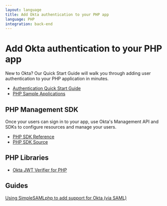 ```yaml
---
layout: language
title: Add Okta authentication to your PHP app
language: PHP
integration: back-end
---
```


# <i class='icon-48 docsPage code-php'></i> Add Okta authentication to your PHP app

New to Okta? Our Quick Start Guide will walk you through adding user authentication to your PHP application in minutes.

<ul class='code-list'>
  <li>
    <a href='/quickstart/#/okta-sign-in-page/php/generic' class='code-button inverse' data-proofer-ignore>
      <span class='code-icon launch-16'></span><span>Authentication Quick Start Guide</span>
    </a>
  </li>
  <li>
    <a href='https://github.com/okta/samples-php' class='code-button'>
      <span class='fa fa-github'></span><span>PHP Sample Applications</span>
    </a>
  </li>
</ul>

## PHP Management SDK

Once your users can sign in to your app, use Okta's Management API and SDKs to configure resources and manage your users.

<ul class='code-list'>
  <li>
    <span class='code-icon expression-16'></span> <a href='https://developer.okta.com/okta-sdk-php/'>PHP SDK Reference</a>
  </li>
  <li>
    <span class='fa fa-github'></span> <a href='https://github.com/okta/okta-sdk-php'>PHP SDK Source</a>
  </li>
</ul>

## PHP Libraries

<ul class='code-list'>
  <li>
    <span class='fa fa-github'></span> <a href='https://github.com/okta/okta-jwt-verifier-php'>Okta JWT Verifier for PHP</a>
  </li>
</ul>

## Guides

<p><a href="simplesamlphp">Using SimpleSAMLphp to add support for Okta (via SAML)</a></p>
